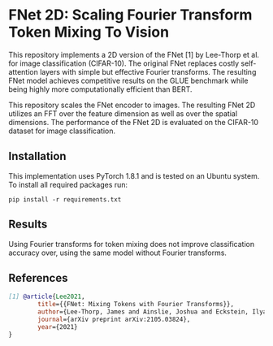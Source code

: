 # FNet 2D: Scaling Fourier Transform Token Mixing To Vision

This repository implements a 2D version of the FNet [1] by Lee-Thorp et al. for image classification (CIFAR-10). The original FNet replaces 
costly self-attention layers with simple but effective Fourier transforms. The resulting FNet model achieves 
competitive results on the GLUE benchmark while being highly more computationally efficient than BERT.

This repository scales the FNet encoder to images. The resulting FNet 2D utilizes an FFT over the feature dimension as 
well as over the spatial dimensions. The performance of the FNet 2D is evaluated on the CIFAR-10 dataset for image 
classification.


## Installation

This implementation uses PyTorch 1.8.1 and is tested on an Ubuntu system. To install all required packages run:

```shell script
pip install -r requirements.txt
```

## Results

Using Fourier transforms for token mixing does not improve classification accuracy over, using the same model without Fourier transforms.

## References

```bibtex
[1] @article{Lee2021,
        title={{FNet: Mixing Tokens with Fourier Transforms}},
        author={Lee-Thorp, James and Ainslie, Joshua and Eckstein, Ilya and Ontanon, Santiago},
        journal={arXiv preprint arXiv:2105.03824},
        year={2021}
}
```